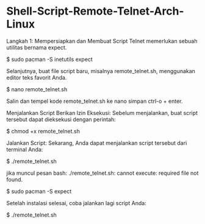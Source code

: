 # Shell-Script-Remote-Telnet-Arch-Linux

Langkah 1: Mempersiapkan dan Membuat Script Telnet memerlukan sebuah utilitas bernama expect.

$ sudo pacman -S inetutils expect

Selanjutnya, buat file script baru, misalnya remote_telnet.sh, menggunakan editor teks favorit Anda.

$ nano remote_telnet.sh

Salin dan tempel kode remote_telnet.sh ke nano simpan ctrl-o + enter.

Menjalankan Script
Berikan Izin Eksekusi: Sebelum menjalankan, buat script tersebut dapat dieksekusi dengan perintah:

$ chmod +x remote_telnet.sh

Jalankan Script: Sekarang, Anda dapat menjalankan script tersebut dari terminal Anda:

$ ./remote_telnet.sh

jika muncul pesan  bash: ./remote_telnet.sh: cannot execute: required file not found.

$ sudo pacman -S expect

Setelah instalasi selesai, coba jalankan lagi script Anda:

$ ./remote_telnet.sh
  
